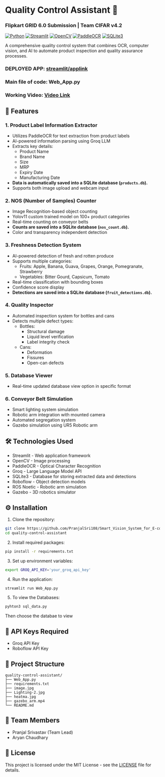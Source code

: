# Quality Control Assistant 📝
### Flipkart GRID 6.0 Submission | Team CIFAR v4.2

[![Python](https://img.shields.io/badge/Python-3.8+-blue.svg)](https://www.python.org)
[![Streamlit](https://img.shields.io/badge/Streamlit-1.28+-red.svg)](https://streamlit.io)
[![OpenCV](https://img.shields.io/badge/OpenCV-4.8+-green.svg)](https://opencv.org)
[![PaddleOCR](https://img.shields.io/badge/PaddleOCR-2.7+-yellow.svg)](https://github.com/PaddlePaddle/PaddleOCR)
[![SQLite3](https://img.shields.io/badge/SQLite3-Built--in-blue.svg)](https://www.sqlite.org)

A comprehensive quality control system that combines OCR, computer vision, and AI to automate product inspection and quality assurance processes. 

### DEPLOYED APP: [streamlit/applink](https://team-cifar-flipartgrid-submission.streamlit.app/)

### Main file of code: Web_App.py
### Working Video: [Video Link](https://youtu.be/yBr6TauzZuc?si=brlCcT_e9grymsqJ)

## 🚀 Features

### 1. Product Label Information Extractor
- Utilizes PaddleOCR for text extraction from product labels
- AI-powered information parsing using Groq LLM
- Extracts key details:
  - Product Name
  - Brand Name
  - Size
  - MRP
  - Expiry Date
  - Manufacturing Date
- **Data is automatically saved into a SQLite database (`products.db`).**
- Supports both image upload and webcam input

### 2. NOS (Number of Samples) Counter
- Image Recognition-based object counting
- Yolov11 custom trained model on 100+ product categories
- Real-time counting on conveyor belts
- **Counts are saved into a SQLite database (`nos_count.db`).**
- Color and transparency independent detection

### 3. Freshness Detection System
- AI-powered detection of fresh and rotten produce
- Supports multiple categories:
  - Fruits: Apple, Banana, Guava, Grapes, Orange, Pomegranate, Strawberry
  - Vegetables: Bitter Gourd, Capsicum, Tomato
- Real-time classification with bounding boxes
- Confidence score display
- **Detections are saved into a SQLite database (`fruit_detections.db`).**

### 4. Quality Inspector
- Automated inspection system for bottles and cans
- Detects multiple defect types:
  - Bottles:
    - Structural damage
    - Liquid level verification
    - Label integrity check
  - Cans:
    - Deformation
    - Fissures
    - Open-can defects

### 5. Database Viewer
- Real-time updated database view option in specific format

### 6. Conveyor Belt Simulation
- Smart lighting system simulation
- Robotic arm integration with mounted camera
- Automated segregation system
- Gazebo simulation using UR5 Robotic arm

## 🛠️ Technologies Used
- Streamlit - Web application framework
- OpenCV - Image processing
- PaddleOCR - Optical Character Recognition
- Groq - Large Language Model API
- SQLite3 - Database for storing extracted data and detections
- Roboflow - Object detection models
- ROS Noetic - Robotic arm simulation
- Gazebo - 3D robotics simulator

## ⚙️ Installation

1. Clone the repository:
```bash
git clone https://github.com/PranjalSri108/Smart_Vision_System_for_E-commerce_Quality_Control.git
cd quality-control-assistant
```

2. Install required packages:
```bash
pip install -r requirements.txt
```

3. Set up environment variables:
```bash
export GROQ_API_KEY='your_groq_api_key'
```

4. Run the application:
```bash
streamlit run Web_App.py
```
5. To view the Databases:
```bash
pyhton3 sql_data.py
```
Then choose the databae to view

## 🔑 API Keys Required
- Groq API Key
- Roboflow API Key

## 📁 Project Structure
```
quality-control-assistant/
├── Web_App.py
├── requirements.txt
├── image.jpg
├── Lighting-2.jpg
├── heatma.jpg
├── gazebo_arm.mp4
└── README.md
```

## 🤝 Team Members
- Pranjal Srivastav (Team Lead)
- Aryan Chaudhary

## 📝 License
This project is licensed under the MIT License - see the [LICENSE](LICENSE) file for details.
